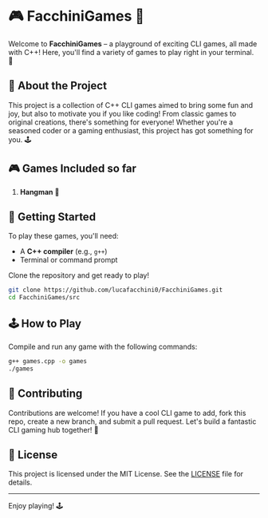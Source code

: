 # 🎮 FacchiniGames 🎲

Welcome to **FacchiniGames** – a playground of exciting CLI games, all made with C++! Here, you'll find a variety of games to play right in your terminal. 🎉

## 🎯 About the Project
This project is a collection of C++ CLI games aimed to bring some fun and joy, but also to motivate you if you like coding! From classic games to original creations, there's something for everyone! Whether you're a seasoned coder or a gaming enthusiast, this project has got something for you. 🕹️

## 🎮 Games Included so far
1. **Hangman 🎩**

## 🚀 Getting Started
To play these games, you'll need:
- A **C++ compiler** (e.g., `g++`)
- Terminal or command prompt

Clone the repository and get ready to play!

```bash
git clone https://github.com/lucafacchini0/FacchiniGames.git
cd FacchiniGames/src
```

## 🕹️ How to Play
Compile and run any game with the following commands:

```bash
g++ games.cpp -o games
./games
```

## 🤝 Contributing
Contributions are welcome! If you have a cool CLI game to add, fork this repo, create a new branch, and submit a pull request. Let's build a fantastic CLI gaming hub together! 🌟

## 📜 License
This project is licensed under the MIT License. See the [LICENSE](LICENSE) file for details.

---

Enjoy playing! 🕹️
